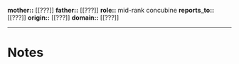 **mother::** [[???]]
**father::** [[???]]
**role::** mid-rank concubine
**reports_to::** [[???]]
**origin::** [[???]]
**domain::** [[???]]

---
# Notes
